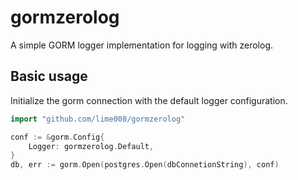 # gormzerolog

A simple GORM logger implementation for logging with zerolog.

## Basic usage

Initialize the gorm connection with the default logger configuration.

```go
import "github.com/lime008/gormzerolog"

conf := &gorm.Config{
	Logger: gormzerolog.Default,
}
db, err := gorm.Open(postgres.Open(dbConnetionString), conf)
```
